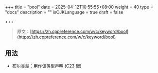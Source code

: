 +++
title = "bool"
date = 2025-04-12T10:55:55+08:00
weight = 40
type = "docs"
description = ""
isCJKLanguage = true
draft = false

+++

> 原文：[https://zh.cppreference.com/w/c/keyword/bool](https://zh.cppreference.com/w/c/keyword/bool)

## 用法

- [布尔类型](https://zh.cppreference.com/w/c/language/arithmetic_types#.E5.B8.83.E5.B0.94.E7.B1.BB.E5.9E.8B)：用作该类型声明 (C23 起)